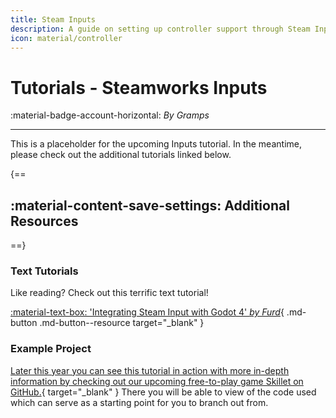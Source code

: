 ```yaml
---
title: Steam Inputs
description: A guide on setting up controller support through Steam Inputs.
icon: material/controller
---
```


# Tutorials - Steamworks Inputs
:material-badge-account-horizontal: _By Gramps_

---

This is a placeholder for the upcoming Inputs tutorial.  In the meantime, please check out the additional tutorials linked below.

{==
## :material-content-save-settings: Additional Resources
==}

### Text Tutorials

Like reading? Check out this terrific text tutorial!

[ :material-text-box: 'Integrating Steam Input with Godot 4' _by Furd_](https://furd.dev/blog/steam-input/){ .md-button .md-button--resource target="\_blank" }

### Example Project

[Later this year you can see this tutorial in action with more in-depth information by checking out our upcoming free-to-play game Skillet on GitHub.](https://github.com/GodotSteam/Skillet){ target="\_blank" } There you will be able to view of the code used which can serve as a starting point for you to branch out from.